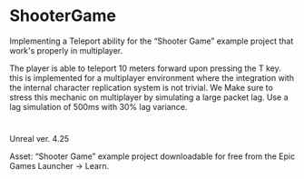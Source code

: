 # ShooterGame
 Implementing a Teleport ability for the “Shooter Game” example project that work's properly in multiplayer. 
 
The player is able to teleport 10 meters forward upon pressing the T key. this is implemented for a multiplayer environment where the integration with the internal character replication system is not trivial. We Make sure to stress this mechanic on multiplayer by simulating a large packet lag. Use a lag simulation of 500ms with 30% lag variance. 

#
Unreal ver. 4.25

Asset: “Shooter Game” example project downloadable for free from the Epic Games Launcher -> Learn.
